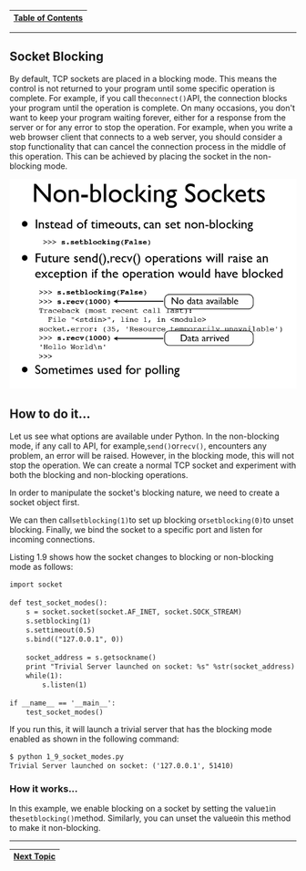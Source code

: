 |[Table of Contents](/00-Table-of-Contents.md)|
|---|

---

## Socket Blocking

By default, TCP sockets are placed in a blocking mode. This means the control is not returned to your program until some specific operation is complete. For example, if you call the`connect()`API, the connection blocks your program until the operation is complete. On many occasions, you don't want to keep your program waiting forever, either for a response from the server or for any error to stop the operation. For example, when you write a web browser client that connects to a web server, you should consider a stop functionality that can cancel the connection process in the middle of this operation. This can be achieved by placing the socket in the non-blocking mode.

![](/assets/blocking.PNG)

## How to do it...

Let us see what options are available under Python. In the non-blocking mode, if any call to API, for example,`send()`or`recv()`, encounters any problem, an error will be raised. However, in the blocking mode, this will not stop the operation. We can create a normal TCP socket and experiment with both the blocking and non-blocking operations.

In order to manipulate the socket's blocking nature, we need to create a socket object first.

We can then call`setblocking(1)`to set up blocking or`setblocking(0)`to unset blocking. Finally, we bind the socket to a specific port and listen for incoming connections.

Listing 1.9 shows how the socket changes to blocking or non-blocking mode as follows:

```text
import socket

def test_socket_modes():
    s = socket.socket(socket.AF_INET, socket.SOCK_STREAM)
    s.setblocking(1)
    s.settimeout(0.5)
    s.bind(("127.0.0.1", 0))

    socket_address = s.getsockname()
    print "Trivial Server launched on socket: %s" %str(socket_address)
    while(1):
        s.listen(1)

if __name__ == '__main__':
    test_socket_modes()
```

If you run this, it will launch a trivial server that has the blocking mode enabled as shown in the following command:

```text
$ python 1_9_socket_modes.py 
Trivial Server launched on socket: ('127.0.0.1', 51410)
```

### How it works...

In this example, we enable blocking on a socket by setting the value`1`in the`setblocking()`method. Similarly, you can unset the value`0`in this method to make it non-blocking.

---

|[Next Topic](/08-advanced-functionality/select/README.md)|
|---|
